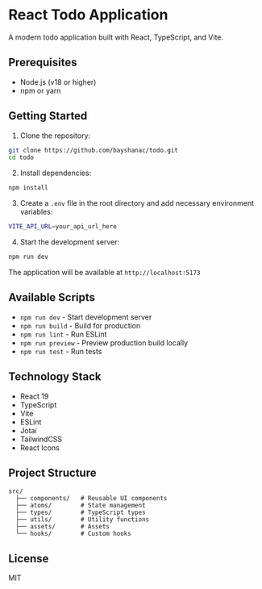 # React Todo Application

A modern todo application built with React, TypeScript, and Vite.

## Prerequisites

- Node.js (v18 or higher)
- npm or yarn

## Getting Started

1. Clone the repository:

```bash
git clone https://github.com/bayshanac/todo.git
cd todo
```

2. Install dependencies:

```bash
npm install
```

3. Create a `.env` file in the root directory and add necessary environment variables:

```bash
VITE_API_URL=your_api_url_here
```

4. Start the development server:

```bash
npm run dev
```

The application will be available at `http://localhost:5173`

## Available Scripts

- `npm run dev` - Start development server
- `npm run build` - Build for production
- `npm run lint` - Run ESLint
- `npm run preview` - Preview production build locally
- `npm run test` - Run tests

## Technology Stack

- React 19
- TypeScript
- Vite
- ESLint
- Jotai
- TailwindCSS
- React Icons

## Project Structure

```
src/
  ├── components/   # Reusable UI components
  ├── atoms/        # State management
  ├── types/        # TypeScript types
  ├── utils/        # Utility functions
  ├── assets/       # Assets
  └── hooks/        # Custom hooks
```

## License

MIT

